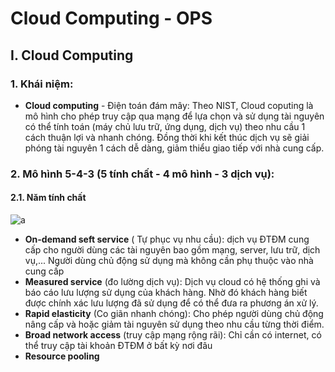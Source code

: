 # Cloud Computing - OPS

## I. Cloud Computing

### 1. Khái niệm:

- **Cloud computing** - Điện toán đám mây: Theo NIST, Cloud coputing là mô hình cho phép truy cập qua mạng để lựa chọn và sử dụng tài nguyên có thể tính toán (máy chủ lưu trữ, ứng dụng, dịch vụ) theo nhu cầu 1 cách thuận lợi và nhanh chóng. Đồng thời khi kết thúc dịch vụ sẽ giải phóng tài nguyên 1 cách dễ dàng, giảm thiểu giao tiếp với nhà cung cấp.

### 2. Mô hình 5-4-3 (5 tính chất - 4 mô hình - 3 dịch vụ):

#### 2.1. Năm tính chất

![a](https://f8-zpcloud.zdn.vn/1701334286723670948/da7a81cc8dec54b20dfd.jpg)

- **On-demand seft service** ( Tự phục vụ nhu cầu): dịch vụ ĐTĐM cung cấp cho người dùng các tài nguyên bao gồm mạng, server, lưu trữ, dịch vụ,... Người dùng chủ động sử dụng mà không cần phụ thuộc vào nhà cung cấp
- **Measured service** (đo lường dịch vụ): Dịch vụ cloud có hệ thống ghi và báo cáo lưu lượng sử dụng của khách hàng. Nhờ đó khách hàng biết được chính xác lưu lượng đã sử dụng để có thể đưa ra phương án xử lý.
- **Rapid elasticity** (Co giãn nhanh chóng): Cho phép người dùng chủ động nâng cấp và hoặc giảm tài nguyên sử dụng theo nhu cầu từng thời điểm.
- **Broad network access** (truy cập mạng rộng rãi): Chỉ cần có internet, có thể truy cập tài khoản ĐTĐM ở bất kỳ nơi đâu
- **Resource pooling** 